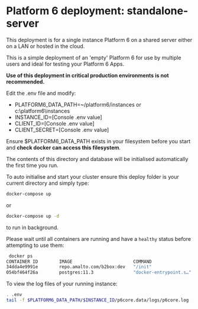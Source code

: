 # Platform 6 deployment: standalone-server

This deployment is for a single instance Platform 6 on a shared server either on a LAN or hosted in the cloud.

This is a simple deployment of an 'empty' Platform 6 for use by multiple users and ideal for testing your Platform 6 Apps.

**Use of this deployment in critical production environments is not recommended.**

Edit the .env file and modify:

- PLATFORM6_DATA_PATH=~/platform6/instances or c:\platform6\instances
- INSTANCE_ID=[Console .env value]
- CLIENT_ID=[Console .env value]
- CLIENT_SECRET=[Console .env value]

Ensure $PLATFORM6_DATA_PATH exists in your filesystem before you start and **check docker can access this filesystem**.

The contents of this directory and database will be initialised automatically the first time you run.

To auto initialise and start your cluster ensure this deploy folder is your current directory and simply type:

```bash
docker-compose up
```
or

```bash
docker-compose up -d
```

to run in background.



Please wait until all containers are running and have a `healthy` status before attempting to use them:

```bash
 docker ps
CONTAINER ID        IMAGE                       COMMAND                  CREATED              STATUS                        PORTS                                                                          NAMES
34dda4e9991e        repo.amalto.com/b2box:dev   "/init"                  About a minute ago   Up About a minute (healthy)   5005/tcp, 0.0.0.0:2221-2222->2221-2222/tcp, 0.0.0.0:8080->8080/tcp, 5900/tcp   standalone-server_p6core_1
054bf464f26a        postgres:11.3               "docker-entrypoint.s…"   About a minute ago   Up About a minute (healthy)   5432/tcp                                                                       standalone-server_pgsql_1
```  

To view the log files of your running instance:

```bash
. .env
tail -f $PLATFORM6_DATA_PATH/$INSTANCE_ID/p6core.data/logs/p6core.log 
```

